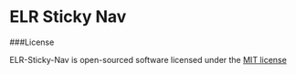 # ELR Sticky Nav

###License

ELR-Sticky-Nav is open-sourced software licensed under the [MIT license](http://opensource.org/licenses/MIT)